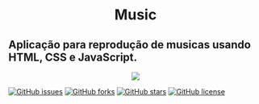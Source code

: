 <h1 align="center"> Music </h1>

## Aplicação para reprodução de musicas usando HTML, CSS e JavaScript.

<p align="center">
  <img src="http://img.shields.io/static/v1?label=STATUS&message=CONCLUIDO&color=GREEN&style=for-the-badge"/>
</p>

[![GitHub issues](https://img.shields.io/github/issues/fjbdesenv/Music)](https://github.com/fjbdesenv/Music/issues)
[![GitHub forks](https://img.shields.io/github/forks/fjbdesenv/Music)](https://github.com/fjbdesenv/Music/network)
[![GitHub stars](https://img.shields.io/github/stars/fjbdesenv/Music)](https://github.com/fjbdesenv/Music/stargazers)
[![GitHub license](https://img.shields.io/github/license/fjbdesenv/Music)](https://github.com/fjbdesenv/Music/blob/main/LICENSE)


